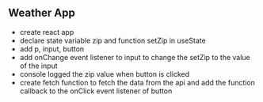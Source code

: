 ## Weather App

- create react app
- declare state variable zip and function setZip in useState
- add p, input, button
- add onChange event listener to input to change the setZip to the value of the input
- console logged the zip value when button is clicked
- create fetch function to fetch the data from the api and add the function callback to the onClick event listener of button